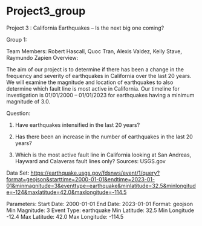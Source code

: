 # Project3_group
Project 3 : California Earthquakes – Is the next big one coming?

Group 1:

Team Members: Robert Hascall, Quoc Tran, Alexis Valdez, Kelly Stave, Raymundo Zapien
Overview:

The aim of our project is to determine if there has been a change in the frequency and severity of earthquakes in California over the last 20 years. We will examine the magnitude and location of earthquakes to also determine which fault line is most active in California. Our timeline for investigation is 01/01/2000 – 01/01/2023 for earthquakes having a minimum magnitude of 3.0.

Question:
1.	Have earthquakes intensified in the last 20 years?

2.	Has there been an increase in the number of earthquakes in the last 20 years?

3.	Which is the most active fault line in California looking at San Andreas, Hayward and Calaveras fault lines only?
Sources:
USGS.gov

Data Set: 
https://earthquake.usgs.gov/fdsnws/event/1/query?format=geojson&starttime=2000-01-01&endtime=2023-01-01&minmagnitude=3&eventtype=earthquake&minlatitude=32.5&minlongitude=-124&maxlatitude=42.0&maxlongitude=-114.5

Parameters:
Start Date: 2000-01-01
End Date: 2023-01-01
Format: geojson
Min Magnitude: 3
Event Type: earthquake
Min Latitude: 32.5
Min Longitude -12.4
Max Latitude: 42.0
Max Longitude: -114.5

